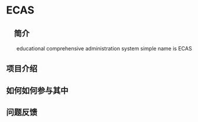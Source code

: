 # ECAS

## 　简介
　　educational comprehensive administration system simple name is ECAS

## 项目介绍

## 如何如何参与其中
## 问题反馈


